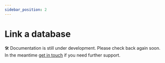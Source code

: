 ```yaml
---
sidebar_position: 2
---
```


# Link a database

🛠️ Documentation is still under development. Please check back again soon. In the meantime [get in touch](mailto:hi@example.com) if you need further support.